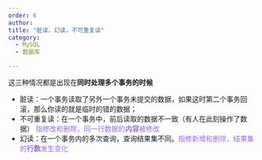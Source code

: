```yaml
---
order: 6
author: 
title: "脏读，幻读，不可重复读"
category:
  - MySQL 
  - 数据库

---
```


这三种情况都是出现在**同时处理多个事务的时候**

- 脏读：一个事务读取了另外一个事务未提交的数据，如果这时第二个事务回滚，那么你读的就是临时的错的数据；
- 不可重复读：在一个事务中，前后读取的数据不一致（有人在此刻操作了数据） <span style="color:MediumPurple;">指修改和删除，同一行数据的**内容**被修改</span>
- 幻读：在一个事务内的多次查询，查询结果集不同。<span style="color:MediumPurple;">指修新增和删除，结果集的**行数**发生变化</span>

